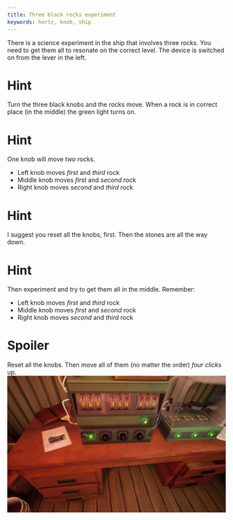 ```yaml
---
title: Three black rocks experiment
keywords: hertz, knob, ship
---
```


There is a science experiment in the ship that involves three rocks. You need to get them all to resonate on the correct level. The device is switched on from the lever in the left.

# Hint
Turn the three black knobs and the rocks move. When a rock is in correct place (in the middle) the green light turns on.

# Hint
One knob will move *two* rocks.
 - Left knob moves *first* and *third* rock
 - Middle knob moves *first* and *second* rock
 - Right knob moves *second* and *third* rock

# Hint
I suggest you reset all the knobs, first. Then the stones are all the way down.

# Hint
Then experiment and try to get them all in the middle. Remember:
 - Left knob moves *first* and *third* rock
 - Middle knob moves *first* and *second* rock
 - Right knob moves *second* and *third* rock

# Spoiler
Reset all the knobs. Then move all of them (no matter the order) *four clicks* up.
![Correct knobs](correct_knobs.jpg)
